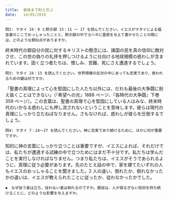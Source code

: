```yaml
---
title:  最後まで耐え忍ぶ
date:   14/05/2018
---
```


`問2: マタイ 24：9 と黙示録 13：11 ～ 17 を読んでください。イエスがマタイによる福音書のここでおっしゃったことと、黙示録の中でヨハネに霊感を与えて書かせたことの間には、どのような類似点がありますか。`

終末時代の御自分の民に対するキリストの懸念には、諸国の民を真の信仰に敵対させ、この世の偽りの礼拝を押しつけるように仕向ける地球規模の惑わしが含まれています。固く立つ者たちは、憎しみ、苦難、死にさえ遭遇するでしょう。

`問3: マタイ 24：13 を読んでください。世界規模の反対の中にあっても忠実であり、救われるための鍵は何ですか。`

「聖書の真理によって心を堅固にした人たち以外には、だれも最後の大争闘に耐え抜くことはできない」（『希望への光』1888 ページ、『各時代の大争闘』下巻359 ページ）。この言葉は、聖書の真理で心を堅固にしている人はみな、終末時代のいかなる惑わしにも押し流されないということを意味します。彼らは現代の真理にしっかり立たねばなりません。さもなければ、惑わしが彼らを圧倒するでしょう。

`問4: マタイ 7：24～27 を読んでください。神に忠実であり続けるために、ほかに何が重要ですか。`

知的に神の言葉にしっかり立つことは重要ですが、イエスによれば、それだけでは、私たちが遭遇する試練の中で立つためにはまだ不十分です。私たちは学んだことを実行しなければなりません。つまり私たちは、イエスがそうであられるように、真理に従う必要があります。先のたとえ話の中で、家を建てたいずれの人もイエスのおっしゃることを聞きました。2 人の違い、倒れたか、倒れなかったかの違いは、イエスが教えられたことに従ったか、従わなかったかでした。

`◆　なぜ従う者は立ち、従わない者は倒れるのですか。服従は、人が揺るぎない信仰を持ち続けることに、どのような影響を与えますか。`